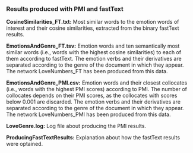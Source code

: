 
### Results produced with PMI and fastText

<b>CosineSimilarities_FT.txt:</b> Most similar words to the emotion words of interest and their cosine similarities, extracted from the binary fastText results.

<b>EmotionsAndGenre_FT.tsv:</b> Emotion words and ten semantically most similar words (i.e., words with the highest cosine similarities) to each of them according to fastText. The emotion verbs and their derivatives are separated according to the genre of the document in which they appear. The network LoveNumbers_FT has been produced from this data.

<b>EmotionsAndGenre_PMI.csv:</b> Emotion words and their closest collocates (i.e., words with the highest PMI scores) according to PMI. The number of collocates depends on their PMI scores, as the collocates with scores below 0.001 are discarded. The emotion verbs and their derivatives are separated according to the genre of the document in which they appear. The network LoveNumbers_PMI has been produced from this data.

<b>LoveGenre.log:</b> Log file about producing the PMI results.

<b>ProducingFastTextResults:</b> Explanation about how the fastText results were optained.
